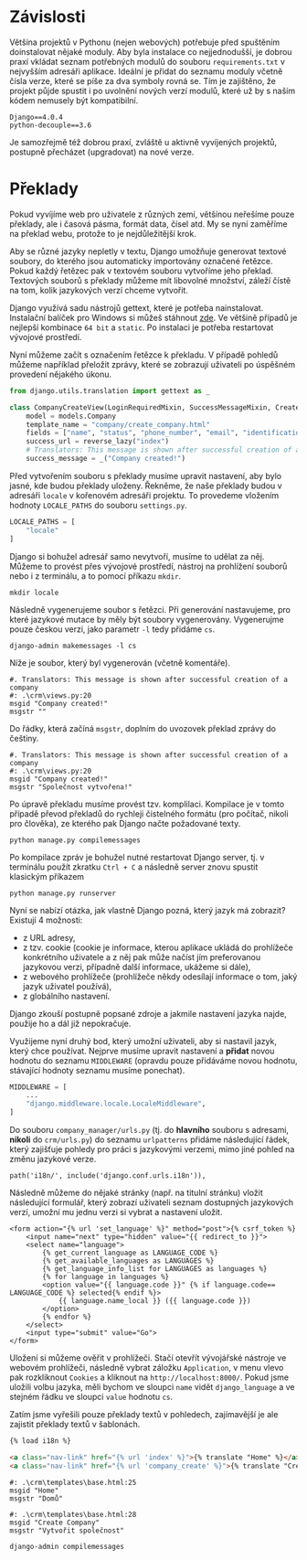 # Závislosti

Většina projektů v Pythonu (nejen webových) potřebuje před spuštěním doinstalovat nějaké moduly. Aby byla instalace co nejjednodušší, je dobrou praxí vkládat seznam potřebných modulů do souboru `requirements.txt` v nejvyšším adresáři aplikace. Ideální je přidat do seznamu moduly včetně čísla verze, které se píše za dva symboly rovná se. Tím je zajištěno, že projekt půjde spustit i po uvolnění nových verzí modulů, které už by s naším kódem nemusely být kompatibilní.

```
Django==4.0.4
python-decouple==3.6
```

Je samozřejmě též dobrou praxí, zvláště u aktivně vyvíjených projektů, postupně přecházet (upgradovat) na nové verze.

# Překlady

Pokud vyvíjíme web pro uživatele z různých zemí, většínou neřešíme pouze překlady, ale i časová pásma, formát data, čísel atd. My se nyní zaměříme na překlad webu, protože to je nejdůležitější krok.

Aby se různé jazyky nepletly v textu, Django umožňuje generovat textové soubory, do kterého jsou automaticky importovány označené řetězce. Pokud každý řetězec pak v textovém souboru vytvoříme jeho překlad. Textových souborů s překlady můžeme mít libovolné množství, záleží čístě na tom, kolik jazykových verzí chceme vytvořit.

Django využívá sadu nástrojů gettext, které je potřeba nainstalovat. Instalační balíček pro Windows si můžeš stáhnout [zde](https://mlocati.github.io/articles/gettext-iconv-windows.html). Ve většině případů je nejlepší kombinace `64 bit` a `static`. Po instalaci je potřeba restartovat vývojové prostředí.

Nyní můžeme začít s označením řetězce k překladu. V případě pohledů můžeme například přeložit zprávy, které se zobrazují uživateli po úspěšném provedení nějakého úkonu.

```py
from django.utils.translation import gettext as _

class CompanyCreateView(LoginRequiredMixin, SuccessMessageMixin, CreateView):
    model = models.Company
    template_name = "company/create_company.html"
    fields = ["name", "status", "phone_number", "email", "identification_number"]
    success_url = reverse_lazy("index")
    # Translators: This message is shown after successful creation of a company
    success_message = _("Company created!")
```

Před vytvořením souboru s překlady musíme upravit nastavení, aby bylo jasné, kde budou překlady uloženy. Řekněme, že naše překlady budou v adresáři `locale` v kořenovém adresáři projektu. To provedeme vložením hodnoty `LOCALE_PATHS` do souboru `settings.py`.

```py
LOCALE_PATHS = [
    "locale"
]
```

Django si bohužel adresář samo nevytvoří, musíme to udělat za něj. Můžeme to provést přes vývojové prostředí, nástroj na prohlížení souborů nebo i z terminálu, a to pomocí příkazu `mkdir`.

```
mkdir locale
```

Následně vygenerujeme soubor s řetězci. Při generování nastavujeme, pro které jazykové mutace by měly být soubory vygenerovány. Vygenerujme pouze českou verzi, jako parametr `-l` tedy přidáme `cs`.

```
django-admin makemessages -l cs
```

Níže je soubor, který byl vygenerován (včetně komentáře).

```
#. Translators: This message is shown after successful creation of a company
#: .\crm\views.py:20
msgid "Company created!"
msgstr ""
```

Do řádky, která začíná `msgstr`, doplním do uvozovek překlad zprávy do češtiny.

```
#. Translators: This message is shown after successful creation of a company
#: .\crm\views.py:20
msgid "Company created!"
msgstr "Společnost vytvořena!"
```

Po úpravě překladu musíme provést tzv. komplilaci. Kompilace je v tomto případě převod překladů do rychleji čistelného formátu (pro počítač, nikoli pro člověka), ze kterého pak Django načte požadované texty.

```
python manage.py compilemessages
```

Po kompilace zpráv je bohužel nutné restartovat Django server, tj. v terminálu použít zkratku `Ctrl + C` a následně server znovu spustit klasickým příkazem

```
python manage.py runserver
```

Nyní se nabízí otázka, jak vlastně Django pozná, který jazyk má zobrazit? Existují 4 možnosti:

- z URL adresy,
- z tzv. cookie (cookie je informace, kterou aplikace ukládá do prohlížeče konkrétního uživatele a z něj pak může načíst jím preferovanou jazykovou verzi, případně další informace, ukážeme si dále),
- z webového prohlížeče (prohlížeče někdy odesílají informace o tom, jaký jazyk uživatel používá),
- z globálního nastavení.

Django zkouší postupně popsané zdroje a jakmile nastavení jazyka najde, použije ho a dál již nepokračuje.

Využijeme nyní druhý bod, který umožní uživateli, aby si nastavil jazyk, který chce používat. Nejprve musíme upravit nastavení a **přidat** novou hodnotu do seznamu `MIDDLEWARE` (opravdu pouze přidáváme novou hodnotu, stávající hodnoty seznamu musíme ponechat).

```py
MIDDLEWARE = [
    ...
    "django.middleware.locale.LocaleMiddleware",
]
```

Do souboru `company_manager/urls.py` (tj. do **hlavního** souboru s adresami, **nikoli** do `crm/urls.py`) do seznamu `urlpatterns` přidáme následující řádek, který zajišťuje pohledy pro práci s jazykovými verzemi, mimo jiné pohled na změnu jazykové verze.

```
path('i18n/', include('django.conf.urls.i18n')),
```

Následně můžeme do nějaké stránky (např. na titulní stránku) vložit následující formulář, který zobrazí uživateli seznam dostupných jazykových verzí, umožní mu jednu verzi si vybrat a nastavení uložit.

```
<form action="{% url 'set_language' %}" method="post">{% csrf_token %}
    <input name="next" type="hidden" value="{{ redirect_to }}">
    <select name="language">
        {% get_current_language as LANGUAGE_CODE %}
        {% get_available_languages as LANGUAGES %}
        {% get_language_info_list for LANGUAGES as languages %}
        {% for language in languages %}
        <option value="{{ language.code }}" {% if language.code== LANGUAGE_CODE %} selected{% endif %}>
            {{ language.name_local }} ({{ language.code }})
        </option>
        {% endfor %}
    </select>
    <input type="submit" value="Go">
</form>
```

Uložení si můžeme ověřit v prohlížeči. Stačí otevřít vývojářské nástroje ve webovém prohlížeči, následně vybrat záložku `Application`, v menu vlevo pak rozkliknout `Cookies` a kliknout na `http://localhost:8000/`. Pokud jsme uložili volbu jazyka, měli bychom ve sloupci `name` vidět `django_language` a ve stejném řádku ve sloupci `value` hodnotu `cs`.

Zatím jsme vyřešili pouze překlady textů v pohledech, zajímavější je ale zajistit překlady textů v šablonách.

```html
{% load i18n %}

<a class="nav-link" href="{% url 'index' %}">{% translate "Home" %}</a>
<a class="nav-link" href="{% url 'company_create' %}">{% translate "Create Company" %}</a>

```

```
#: .\crm\templates\base.html:25
msgid "Home"
msgstr "Domů"

#: .\crm\templates\base.html:28
msgid "Create Company"
msgstr "Vytvořit společnost"
```

```
django-admin compilemessages
```

